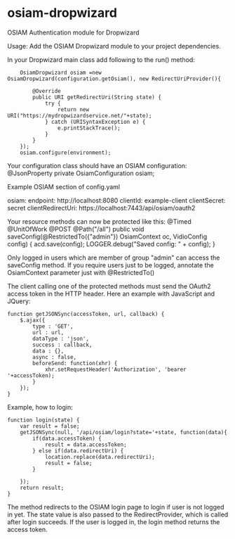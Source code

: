 osiam-dropwizard
================

OSIAM Authentication module for Dropwizard

Usage:
Add the OSIAM Dropwizard module to your project dependencies.

In your Dropwizard main class add following to the run() method:

        OsiamDropwizard osiam =new OsiamDropwizard(configuration.getOsiam(), new RedirectUriProvider(){

            @Override
            public URI getRedirectUri(String state) {
                try {
                    return new URI("https://mydropwizardservice.net/"+state);
                } catch (URISyntaxException e) {
                    e.printStackTrace();
                }
            }
        });
        osiam.configure(environment);

Your configuration class should have an OSIAM configuration:
    @JsonProperty
    private OsiamConfiguration osiam;

Example OSIAM section of config.yaml

osiam:
  endpoint: http://localhost:8080
  clientId: example-client
  clientSecret: secret
  clientRedirectUri: https://localhost:7443/api/osiam/oauth2


Your resource methods can now be protected like this:
 @Timed
 @UnitOfWork
 @POST
 @Path("/all")
 public void saveConfig(@RestrictedTo({"admin"}) OsiamContext oc, VidioConfig config) {
        acd.save(config);
        LOGGER.debug("Saved config: " + config);
 }

Only logged in users which are member of group "admin" can access the saveConfig method. If you require users just to be logged, annotate the OsiamContext parameter just with @RestrictedTo()

The client calling one of the protected methods must send the OAuth2 access token in the HTTP header. Here an example with JavaScript and JQuery:

	function getJSONSync(accessToken, url, callback) {
		$.ajax({
			type : 'GET',
			url : url,
			dataType : 'json',
			success : callback,
			data : {},
			async : false,
			beforeSend: function(xhr) {
			    xhr.setRequestHeader('Authorization', 'bearer '+accessToken);
			}
		});
	}

Example, how to login:


    function login(state) {
        var result = false;
        getJSONSync(null, '/api/osiam/login?state='+state, function(data){
            if(data.accessToken) {
                result = data.accessToken;
            } else if(data.redirectUri) {
                location.replace(data.redirectUri);
                result = false;
            }

        });
        return result;
    }

The method redirects to the OSIAM login page to login if user is not logged in yet. The state value is also passed to the RedirectProvider, which is called after login succeeds. If the user is logged in, the login method returns the access token.

